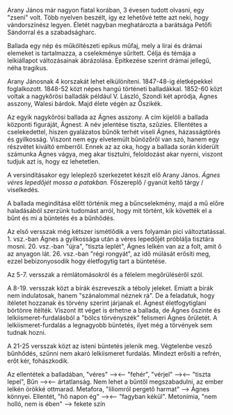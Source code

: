 Arany János már nagyon fiatal korában, 3 évesen tudott olvasni, egy "zseni" volt. Több nyelven beszélt, így ez lehetővé tette azt neki, hogy vándorszínész legyen. Életét nagyban meghatározta a barátsága Petőfi Sándorral és a szabadságharc.

Ballada egy nép és műköltészeti epikus műfaj, mely a lírai és drámai elemeket is tartalmazza, a cselekménye sűrített. Célja és témája a lelkiállapot változásainak ábrázolása. Építkezése szerint drámai jellegű, néha tragikus.

Arany Jánosnak 4 korszakát lehet elkülöníteni. 1847-48-ig életképekkel foglalkozott. 1848-52 közt népes hangú történeti balladákkal. 1852-60 közt voltak a nagykőrösi balladák például V. László, Szondi két apródja, Ágnes asszony, Walesi bárdok. Majd élete végén az Őszikék.

Az egyik nagykőrösi ballada az Ágnes asszony. A cím kijelöli a ballada központi figuráját, Ágnest. A név jelentése tiszta, szűzies. Ellentétes a cselekedettel, hiszen gyalázatos bűnök terhét viseli Ágnes, házasságtörés és gyilkosság. Viszont nem egy elvetemült bűnözőről van szó, hanem egy részvétet kiváltó emberről. Ennek az az oka, hogy a ballada során kiderült számunka Ágnes vágya, meg akar tisztulni, feloldozást akar nyerni, viszont tudjuk azt is, hogy ez lehetetlen.

A versindításakor egy leleplező szerkezetet készít elő Arany János. *Ágnes véres lepedőjét mossa a patakban.* Főszereplő / gyanút keltő tárgy / viselkedés.

A ballada megindítása előtt történik meg a bűncselekmény, majd a mű előre haladásából szerzünk tudomást arról, hogy mit történt, kik követték el a bűnt és mi a büntetés és a bűnhődés.

Az első versszak még kétszer ismétlődik a vers folyamán pici változtatással. 1. vsz.-ban Ágnes a gyilkossága után a véres lepedőjét próblálja tisztára mosni. 20. vsz.-ban "újra", "tiszta leplét", Ágnes lelkén van az a folt, amit ő az anyagon lát. 26. vsz.-ban "régi rongyát", az idő múlását erősíti meg, ezzel bebizonyosodik hogy életfogytig tart a büntetése.

Az 5-7. versszak a rémlátomásokról és a félelem megőrüléséről szól.

A 8-19. versszak közt a bírák észreveszik a téboly jeleket. Emiatt a bírák nem indulatosak, hanem "szánalommal néznek rá". De a feladatuk, hogy ítéletet hozzanak és törvény szerint járjanak el. Ágnest életfogytiglani börtönre ítélték. Viszont itt véget is érhetne a ballada, de Ágnes őszinte és lelkiismeret-furdalásból a "bölcs törvényszék" felismeri Ágnes őrületét. A lelkiismeret-furdalás a legnagyobb büntetés, ilyet még a törvények sem tudnak hozni.

A 21-25 versszak közt az isteni büntetés jelenik meg. Végtelenbe vesző bűnhődés, szűnni nem akaró lelkiismeret furdalás. Mindezt erősíti a refrén, erőt kér, fohászkodik.

Az ellentétek a balladában, "véres" --><-- "fehér", "vérjel" --><-- "tiszta lepel", Bűn --><-- ártatlanság. Nem lehet a bűntől megszabadulni, az ember lelkén örökké ottmarad. Metafora, "liliomról pergető harmat" --> Ágnes könnyei. Ellentét, "hő napon ég" --><-- "fagyban kékül". Metonímia, "nem holló, nem is ében" --> fekete szín